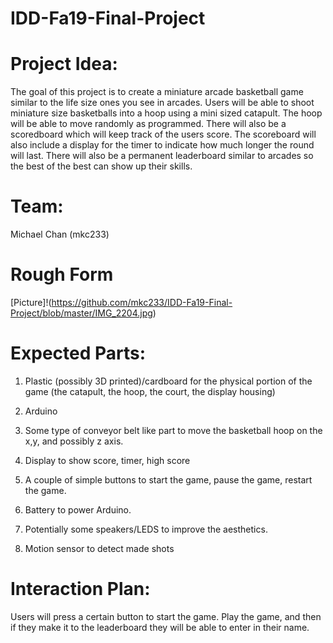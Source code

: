 # IDD-Fa19-Final-Project

# Project Idea:

The goal of this project is to create a miniature arcade basketball game similar to the life size ones you see in arcades.  Users will be able to shoot miniature size basketballs into a hoop using a mini sized catapult.  The hoop will be able to move randomly as programmed.  There will also be a scoredboard which will keep track of the users score.  The scoreboard will also include a display for the timer to indicate how much longer the round will last.  There will also be a permanent leaderboard similar to arcades so the best of the best can show up their skills. 

# Team:

Michael Chan (mkc233)

# Rough Form
[Picture]!(https://github.com/mkc233/IDD-Fa19-Final-Project/blob/master/IMG_2204.jpg)

# Expected Parts:

1. Plastic (possibly 3D printed)/cardboard for the physical portion of the game (the catapult, the hoop, the court, the display housing)

2. Arduino

3. Some type of conveyor belt like part to move the basketball hoop on the x,y, and possibly z axis.

4. Display to show score, timer, high score

5. A couple of simple buttons to start the game, pause the game, restart the game.

6. Battery to power Arduino.

7. Potentially some speakers/LEDS to improve the aesthetics.

8. Motion sensor to detect made shots




# Interaction Plan:

Users will press a certain button to start the game.  Play the game, and then if they make it to the leaderboard they will be able to enter in their name. 
